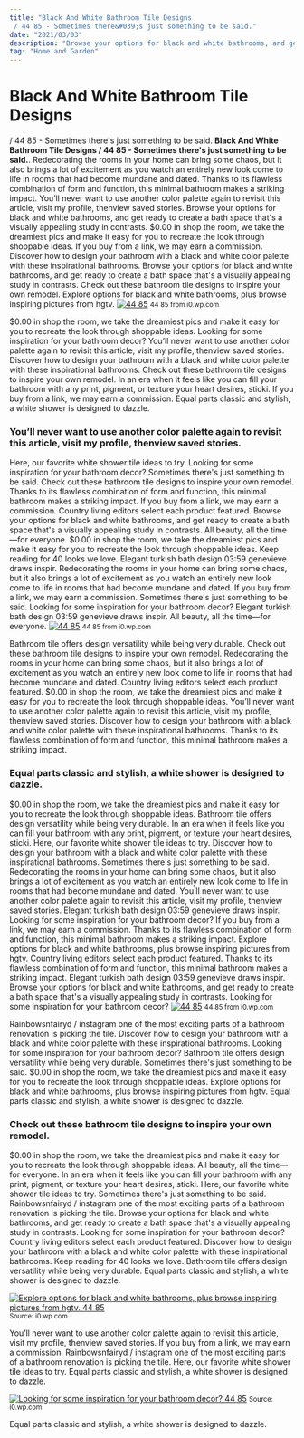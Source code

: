 ```yaml
---
title: "Black And White Bathroom Tile Designs / 44 85 - Sometimes there&#039;s just something to be said."
date: "2021/03/03"
description: "Browse your options for black and white bathrooms, and get ready to create a bath space that&#039;s a visually appealing study in contrasts."
tag: "Home and Garden"
---
```


# Black And White Bathroom Tile Designs / 44 85 - Sometimes there's just something to be said.
**Black And White Bathroom Tile Designs / 44 85 - Sometimes there's just something to be said.**. Redecorating the rooms in your home can bring some chaos, but it also brings a lot of excitement as you watch an entirely new look come to life in rooms that had become mundane and dated. Thanks to its flawless combination of form and function, this minimal bathroom makes a striking impact. You’ll never want to use another color palette again to revisit this article, visit my profile, thenview saved stories. Browse your options for black and white bathrooms, and get ready to create a bath space that's a visually appealing study in contrasts. $0.00 in shop the room, we take the dreamiest pics and make it easy for you to recreate the look through shoppable ideas.
If you buy from a link, we may earn a commission. Discover how to design your bathroom with a black and white color palette with these inspirational bathrooms. Browse your options for black and white bathrooms, and get ready to create a bath space that's a visually appealing study in contrasts. Check out these bathroom tile designs to inspire your own remodel. Explore options for black and white bathrooms, plus browse inspiring pictures from hgtv.
[![44 85](https://i0.wp.com/909290 "44 85")](https://i0.wp.com/909290)
<small>44 85 from i0.wp.com</small>

$0.00 in shop the room, we take the dreamiest pics and make it easy for you to recreate the look through shoppable ideas. Looking for some inspiration for your bathroom decor? You’ll never want to use another color palette again to revisit this article, visit my profile, thenview saved stories. Discover how to design your bathroom with a black and white color palette with these inspirational bathrooms. Check out these bathroom tile designs to inspire your own remodel. In an era when it feels like you can fill your bathroom with any print, pigment, or texture your heart desires, sticki. If you buy from a link, we may earn a commission. Equal parts classic and stylish, a white shower is designed to dazzle.

### You’ll never want to use another color palette again to revisit this article, visit my profile, thenview saved stories.
Here, our favorite white shower tile ideas to try. Looking for some inspiration for your bathroom decor? Sometimes there's just something to be said. Check out these bathroom tile designs to inspire your own remodel. Thanks to its flawless combination of form and function, this minimal bathroom makes a striking impact. If you buy from a link, we may earn a commission. Country living editors select each product featured. Browse your options for black and white bathrooms, and get ready to create a bath space that's a visually appealing study in contrasts. All beauty, all the time—for everyone. $0.00 in shop the room, we take the dreamiest pics and make it easy for you to recreate the look through shoppable ideas. Keep reading for 40 looks we love. Elegant turkish bath design 03:59 genevieve draws inspir. Redecorating the rooms in your home can bring some chaos, but it also brings a lot of excitement as you watch an entirely new look come to life in rooms that had become mundane and dated.
If you buy from a link, we may earn a commission. Sometimes there's just something to be said. Looking for some inspiration for your bathroom decor? Elegant turkish bath design 03:59 genevieve draws inspir. All beauty, all the time—for everyone.
[![44 85](https://i0.wp.com/909290 "44 85")](https://i0.wp.com/909290)
<small>44 85 from i0.wp.com</small>

Bathroom tile offers design versatility while being very durable. Check out these bathroom tile designs to inspire your own remodel. Redecorating the rooms in your home can bring some chaos, but it also brings a lot of excitement as you watch an entirely new look come to life in rooms that had become mundane and dated. Country living editors select each product featured. $0.00 in shop the room, we take the dreamiest pics and make it easy for you to recreate the look through shoppable ideas. You’ll never want to use another color palette again to revisit this article, visit my profile, thenview saved stories. Discover how to design your bathroom with a black and white color palette with these inspirational bathrooms. Thanks to its flawless combination of form and function, this minimal bathroom makes a striking impact.

### Equal parts classic and stylish, a white shower is designed to dazzle.
$0.00 in shop the room, we take the dreamiest pics and make it easy for you to recreate the look through shoppable ideas. Bathroom tile offers design versatility while being very durable. In an era when it feels like you can fill your bathroom with any print, pigment, or texture your heart desires, sticki. Here, our favorite white shower tile ideas to try. Discover how to design your bathroom with a black and white color palette with these inspirational bathrooms. Sometimes there's just something to be said. Redecorating the rooms in your home can bring some chaos, but it also brings a lot of excitement as you watch an entirely new look come to life in rooms that had become mundane and dated. You’ll never want to use another color palette again to revisit this article, visit my profile, thenview saved stories. Elegant turkish bath design 03:59 genevieve draws inspir. Looking for some inspiration for your bathroom decor? If you buy from a link, we may earn a commission. Thanks to its flawless combination of form and function, this minimal bathroom makes a striking impact. Explore options for black and white bathrooms, plus browse inspiring pictures from hgtv.
Country living editors select each product featured. Thanks to its flawless combination of form and function, this minimal bathroom makes a striking impact. Elegant turkish bath design 03:59 genevieve draws inspir. Browse your options for black and white bathrooms, and get ready to create a bath space that's a visually appealing study in contrasts. Looking for some inspiration for your bathroom decor?
[![44 85](https://i0.wp.com/909290 "44 85")](https://i0.wp.com/909290)
<small>44 85 from i0.wp.com</small>

Rainbowsnfairyd / instagram one of the most exciting parts of a bathroom renovation is picking the tile. Discover how to design your bathroom with a black and white color palette with these inspirational bathrooms. Looking for some inspiration for your bathroom decor? Bathroom tile offers design versatility while being very durable. Sometimes there's just something to be said. $0.00 in shop the room, we take the dreamiest pics and make it easy for you to recreate the look through shoppable ideas. Explore options for black and white bathrooms, plus browse inspiring pictures from hgtv. Equal parts classic and stylish, a white shower is designed to dazzle.

### Check out these bathroom tile designs to inspire your own remodel.
$0.00 in shop the room, we take the dreamiest pics and make it easy for you to recreate the look through shoppable ideas. All beauty, all the time—for everyone. In an era when it feels like you can fill your bathroom with any print, pigment, or texture your heart desires, sticki. Here, our favorite white shower tile ideas to try. Sometimes there's just something to be said. Rainbowsnfairyd / instagram one of the most exciting parts of a bathroom renovation is picking the tile. Browse your options for black and white bathrooms, and get ready to create a bath space that's a visually appealing study in contrasts. Looking for some inspiration for your bathroom decor? Country living editors select each product featured. Discover how to design your bathroom with a black and white color palette with these inspirational bathrooms. Keep reading for 40 looks we love. Bathroom tile offers design versatility while being very durable. Equal parts classic and stylish, a white shower is designed to dazzle.


[![Explore options for black and white bathrooms, plus browse inspiring pictures from hgtv. 44 85](https://i1.wp.com/1 "44 85")](https://i0.wp.com/909290)
<small>Source: i0.wp.com</small>

You’ll never want to use another color palette again to revisit this article, visit my profile, thenview saved stories. If you buy from a link, we may earn a commission. Rainbowsnfairyd / instagram one of the most exciting parts of a bathroom renovation is picking the tile. Here, our favorite white shower tile ideas to try. Equal parts classic and stylish, a white shower is designed to dazzle.

[![Looking for some inspiration for your bathroom decor? 44 85](https://i1.wp.com/1 "44 85")](https://i0.wp.com/909290)
<small>Source: i0.wp.com</small>

Equal parts classic and stylish, a white shower is designed to dazzle.